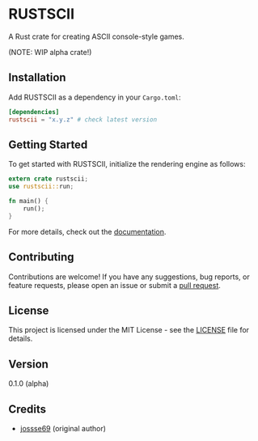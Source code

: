 # RUSTSCII

A Rust crate for creating ASCII console-style games.

(NOTE: WIP alpha crate!)

## Installation

Add RUSTSCII as a dependency in your `Cargo.toml`:

```toml
[dependencies]
rustscii = "x.y.z" # check latest version
```

## Getting Started
To get started with RUSTSCII, initialize the rendering engine as follows:
```rust
extern crate rustscii;
use rustscii::run;

fn main() {
    run();
}
```

For more details, check out the [documentation](https://docs.rs/rustscii/0.1.2/rustscii/).

## Contributing
Contributions are welcome! If you have any suggestions, bug reports, or feature requests, please open an issue or submit a [pull request](https://github.com/jossse69/rustscii/pulls).

## License
This project is licensed under the MIT License - see the [LICENSE](https://github.com/jossse69/rustscii/blob/master/LICENSE) file for details.

## Version
0.1.0 (alpha)

## Credits
- [jossse69](https://github.com/jossse69) (original author)
